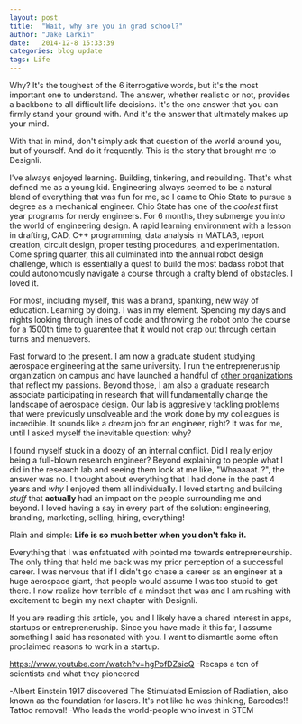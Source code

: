 ```yaml
---
layout: post
title:  "Wait, why are you in grad school?"
author: "Jake Larkin"
date:   2014-12-8 15:33:39
categories: blog update
tags: Life
---
```

Why? It's the toughest of the 6 iterrogative words, but it's the most important one to understand. The answer, whether realistic or not, provides a backbone to all difficult life decisions. It's the one answer that you can firmly stand your ground with. And it's the answer that ultimately makes up your mind. 

With that in mind, don't simply ask that question of the world around you, but of yourself. And do it frequently. This is the story that brought me to Designli. 

I've always enjoyed learning. Building, tinkering, and rebuilding. That's what defined me as a young kid. Engineering always seemed to be a natural blend of everything that was fun for me, so I came to Ohio State to pursue a degree as a mechanical engineer. Ohio State has one of the _coolest_ first year programs for nerdy engineers. For 6 months, they submerge you into the world of engineering design. A rapid learning environment with a lesson in drafting, CAD, C++ programming, data analysis in MATLAB, report creation, circuit design, proper testing procedures, and experimentation. Come spring quarter, this all culminated into the annual robot design challenge, which is essentially a quest to build the most badass robot that could autonomously navigate a course through a crafty blend of obstacles. I loved it. 

For most, including myself, this was a brand, spanking, new way of education. Learning by doing. I was in my element. Spending my days and nights looking through lines of code and throwing the robot onto the course for a 1500th time to guarentee that it would not crap out through certain turns and menuevers. 

Fast forward to the present. I am now a graduate student studying aerospace engineering at the same university. I run the entrepreneruship organization on campus and have launched a handful of [other organizations](www.jakelarkin.co/doings) that reflect my passions. Beyond those, I am also a graduate research associate participating in research that will fundamentally change the landscape of aerospace design. Our lab is aggresively tackling problems that were previously unsolveable and the work done by my colleagues is incredible. It sounds like a dream job for an engineer, right? It was for me, until I asked myself the inevitable question: why?

I found myself stuck in a doozy of an internal conflict. Did I really enjoy being a full-blown research engineer? Beyond explaining to people what I did in the research lab and seeing them look at me like, "Whaaaaat..?", the answer was no. I thought about everything that I had done in the past 4 years and _why_ I enjoyed them all individually. I loved starting and building _stuff_ that **actually** had an impact on the people surrounding me and beyond. I loved having a say in every part of the solution: engineering, branding, marketing, selling, hiring, everything! 

Plain and simple: **Life is so much better when you don't fake it.**

Everything that I was enfatuated with pointed me towards entrepreneurship. The only thing that held me back was my prior perception of a successful career. I was nervous that if I didn't go chase a career as an engineer at a huge aerospace giant, that people would assume I was too stupid to get there. I now realize how terrible of a mindset that was and I am rushing with excitement to begin my next chapter with Designli. 

If you are reading this article, you and I likely have a shared interest in apps, startups or entrepreneruship. Since you have made it this far, I assume something I said has resonated with you. I want to dismantle some often proclaimed reasons to work in a startup.



https://www.youtube.com/watch?v=hgPofDZsicQ
-Recaps a ton of scientists and what they pioneered

-Albert Einstein 1917 discovered The Stimulated Emission of Radiation, also known as the foundation for lasers. It's not like he was thinking, Barcodes!! Tattoo removal!
-Who leads the world-people who invest in STEM
